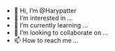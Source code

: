 - 👋 Hi, I’m @Harypatter
- 👀 I’m interested in ...
- 🌱 I’m currently learning ...
- 💞️ I’m looking to collaborate on ...
- 📫 How to reach me ...

<!---
Harypatter/Harypatter is a ✨ special ✨ repository because its `README.md` (this file) appears on your GitHub profile.
You can click the Preview link to take a look at your changes.
--->
